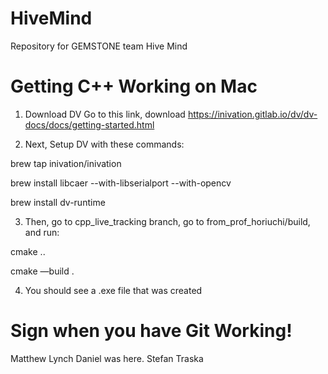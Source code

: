 # HiveMind
Repository for GEMSTONE team Hive Mind

# Getting C++ Working on Mac

1. Download DV
Go to this link, download
https://inivation.gitlab.io/dv/dv-docs/docs/getting-started.html

2. Next, Setup DV with these commands:

brew tap inivation/inivation

brew install libcaer --with-libserialport --with-opencv

brew install dv-runtime



3. Then, go to cpp_live_tracking branch, go to from_prof_horiuchi/build, and run:

cmake ..

cmake —build .

4. You should see a .exe file that was created



# Sign when you have Git Working!
Matthew Lynch
Daniel was here.
Stefan Traska
